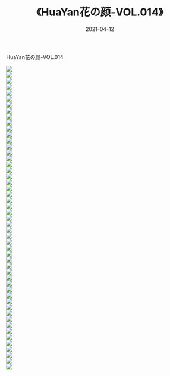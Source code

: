 ﻿---
layout: post
title:  《HuaYan花の颜-VOL.014》
date:   2021-04-12
img: http://img.660000.xyz/Sharelink/网络美图/2021/HuaYan花の颜-VOL.014/000.jpg
categories: [美女, 清纯, 唯美]
---

HuaYan花の颜-VOL.014

  ![](http://img.660000.xyz/Sharelink/网络美图/2021/HuaYan花の颜-VOL.014/001.jpg) <br> ![](http://img.660000.xyz/Sharelink/网络美图/2021/HuaYan花の颜-VOL.014/002.jpg) <br> ![](http://img.660000.xyz/Sharelink/网络美图/2021/HuaYan花の颜-VOL.014/003.jpg) <br> ![](http://img.660000.xyz/Sharelink/网络美图/2021/HuaYan花の颜-VOL.014/004.jpg) <br> ![](http://img.660000.xyz/Sharelink/网络美图/2021/HuaYan花の颜-VOL.014/005.jpg) <br> ![](http://img.660000.xyz/Sharelink/网络美图/2021/HuaYan花の颜-VOL.014/006.jpg) <br> ![](http://img.660000.xyz/Sharelink/网络美图/2021/HuaYan花の颜-VOL.014/007.jpg) <br> ![](http://img.660000.xyz/Sharelink/网络美图/2021/HuaYan花の颜-VOL.014/008.jpg) <br> ![](http://img.660000.xyz/Sharelink/网络美图/2021/HuaYan花の颜-VOL.014/009.jpg) <br> ![](http://img.660000.xyz/Sharelink/网络美图/2021/HuaYan花の颜-VOL.014/010.jpg) <br> ![](http://img.660000.xyz/Sharelink/网络美图/2021/HuaYan花の颜-VOL.014/011.jpg) <br> ![](http://img.660000.xyz/Sharelink/网络美图/2021/HuaYan花の颜-VOL.014/012.jpg) <br> ![](http://img.660000.xyz/Sharelink/网络美图/2021/HuaYan花の颜-VOL.014/013.jpg) <br> ![](http://img.660000.xyz/Sharelink/网络美图/2021/HuaYan花の颜-VOL.014/014.jpg) <br> ![](http://img.660000.xyz/Sharelink/网络美图/2021/HuaYan花の颜-VOL.014/015.jpg) <br> ![](http://img.660000.xyz/Sharelink/网络美图/2021/HuaYan花の颜-VOL.014/016.jpg) <br> ![](http://img.660000.xyz/Sharelink/网络美图/2021/HuaYan花の颜-VOL.014/017.jpg) <br> ![](http://img.660000.xyz/Sharelink/网络美图/2021/HuaYan花の颜-VOL.014/018.jpg) <br> ![](http://img.660000.xyz/Sharelink/网络美图/2021/HuaYan花の颜-VOL.014/019.jpg) <br> ![](http://img.660000.xyz/Sharelink/网络美图/2021/HuaYan花の颜-VOL.014/020.jpg) <br> ![](http://img.660000.xyz/Sharelink/网络美图/2021/HuaYan花の颜-VOL.014/021.jpg) <br> ![](http://img.660000.xyz/Sharelink/网络美图/2021/HuaYan花の颜-VOL.014/022.jpg) <br> ![](http://img.660000.xyz/Sharelink/网络美图/2021/HuaYan花の颜-VOL.014/023.jpg) <br> ![](http://img.660000.xyz/Sharelink/网络美图/2021/HuaYan花の颜-VOL.014/024.jpg) <br> ![](http://img.660000.xyz/Sharelink/网络美图/2021/HuaYan花の颜-VOL.014/025.jpg) <br> ![](http://img.660000.xyz/Sharelink/网络美图/2021/HuaYan花の颜-VOL.014/026.jpg) <br> ![](http://img.660000.xyz/Sharelink/网络美图/2021/HuaYan花の颜-VOL.014/027.jpg) <br> ![](http://img.660000.xyz/Sharelink/网络美图/2021/HuaYan花の颜-VOL.014/028.jpg) <br> ![](http://img.660000.xyz/Sharelink/网络美图/2021/HuaYan花の颜-VOL.014/029.jpg) <br> ![](http://img.660000.xyz/Sharelink/网络美图/2021/HuaYan花の颜-VOL.014/030.jpg) <br> ![](http://img.660000.xyz/Sharelink/网络美图/2021/HuaYan花の颜-VOL.014/031.jpg) <br> ![](http://img.660000.xyz/Sharelink/网络美图/2021/HuaYan花の颜-VOL.014/032.jpg) <br> ![](http://img.660000.xyz/Sharelink/网络美图/2021/HuaYan花の颜-VOL.014/033.jpg) <br> ![](http://img.660000.xyz/Sharelink/网络美图/2021/HuaYan花の颜-VOL.014/034.jpg) <br> ![](http://img.660000.xyz/Sharelink/网络美图/2021/HuaYan花の颜-VOL.014/035.jpg) <br> ![](http://img.660000.xyz/Sharelink/网络美图/2021/HuaYan花の颜-VOL.014/036.jpg) <br> ![](http://img.660000.xyz/Sharelink/网络美图/2021/HuaYan花の颜-VOL.014/037.jpg) <br> ![](http://img.660000.xyz/Sharelink/网络美图/2021/HuaYan花の颜-VOL.014/038.jpg) <br> ![](http://img.660000.xyz/Sharelink/网络美图/2021/HuaYan花の颜-VOL.014/039.jpg) <br> ![](http://img.660000.xyz/Sharelink/网络美图/2021/HuaYan花の颜-VOL.014/040.jpg) <br> ![](http://img.660000.xyz/Sharelink/网络美图/2021/HuaYan花の颜-VOL.014/041.jpg) <br> ![](http://img.660000.xyz/Sharelink/网络美图/2021/HuaYan花の颜-VOL.014/042.jpg) <br> ![](http://img.660000.xyz/Sharelink/网络美图/2021/HuaYan花の颜-VOL.014/043.jpg) <br> ![](http://img.660000.xyz/Sharelink/网络美图/2021/HuaYan花の颜-VOL.014/044.jpg) <br> ![](http://img.660000.xyz/Sharelink/网络美图/2021/HuaYan花の颜-VOL.014/045.jpg) <br> ![](http://img.660000.xyz/Sharelink/网络美图/2021/HuaYan花の颜-VOL.014/046.jpg) <br> ![](http://img.660000.xyz/Sharelink/网络美图/2021/HuaYan花の颜-VOL.014/047.jpg) <br> ![](http://img.660000.xyz/Sharelink/网络美图/2021/HuaYan花の颜-VOL.014/048.jpg) <br> ![](http://img.660000.xyz/Sharelink/网络美图/2021/HuaYan花の颜-VOL.014/049.jpg) <br> ![](http://img.660000.xyz/Sharelink/网络美图/2021/HuaYan花の颜-VOL.014/050.jpg) <br> ![](http://img.660000.xyz/Sharelink/网络美图/2021/HuaYan花の颜-VOL.014/051.jpg) <br>